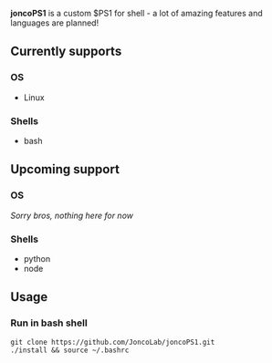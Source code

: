 **joncoPS1** is a custom $PS1 for shell - a lot of amazing features and languages are planned!

## Currently supports
### OS
* Linux

### Shells
* bash


## Upcoming support
### OS
_Sorry bros, nothing here for now_

### Shells
* python
* node

## Usage
### Run in bash shell
```
git clone https://github.com/JoncoLab/joncoPS1.git
./install && source ~/.bashrc
```
